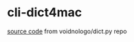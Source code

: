 # cli-dict4mac

[source code](https://gist.github.com/voidnologo/e2d288a4b0e22656f3a759dc3ed7ea01) from voidnologo/dict.py repo
